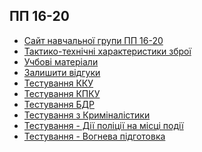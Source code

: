 <h2>ПП 16-20</h2>
<ul>
   <li>
      <a href="https://dmitriy-1986.github.io/squad-pp16-20">Сайт навчальної групи ПП 16-20</a>
   </li>
   <li>
     <a href="https://pp16-20.pp.ua/TTH.html">Тактико-технічні характеристики зброї</a>
   </li>
   <li>
     <a href="https://pp16-20.pp.ua/educational-materials.html"> Учбові матеріали</a>
   </li>
   <li>
     <a href="https://pp16-20.pp.ua/form-feedback.html">Залишити відгуки</a>
   </li>
   <li>
     <a href="https://pp16-20.pp.ua/test-kku.html">Тестування ККУ</a>
   </li>
    <li>
     <a href="https://pp16-20.pp.ua/test-kpk.html">Тестування КПКУ</a>
   </li>
   <li>
     <a href="https://pp16-20.pp.ua/bdr.html">Тестування БДР</a>
   </li>
    <li>
     <a href="https://pp16-20.pp.ua/kriminalistika.html">Тестування з Криміналістики</a>
   </li>
   <li>
     <a href="https://pp16-20.pp.ua/dii-police-na-misci-podii.html">Тестування - Дії поліції на місці події</a>
   </li>
   <li>
     <a href="https://pp16-20.pp.ua/vogneva.html">Тестування - Вогнева підготовка</a>
   </li>
</ul>



